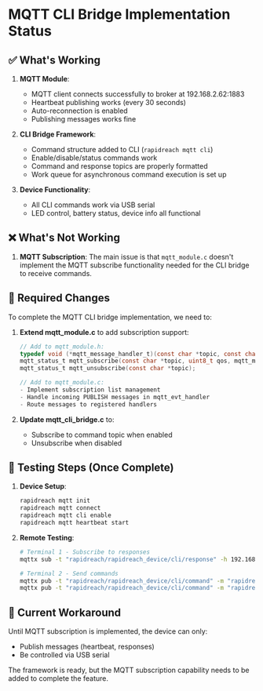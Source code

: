 # MQTT CLI Bridge Implementation Status

## ✅ What's Working

1. **MQTT Module**:
   - MQTT client connects successfully to broker at 192.168.2.62:1883
   - Heartbeat publishing works (every 30 seconds)
   - Auto-reconnection is enabled
   - Publishing messages works fine

2. **CLI Bridge Framework**:
   - Command structure added to CLI (`rapidreach mqtt cli`)
   - Enable/disable/status commands work
   - Command and response topics are properly formatted
   - Work queue for asynchronous command execution is set up

3. **Device Functionality**:
   - All CLI commands work via USB serial
   - LED control, battery status, device info all functional

## ❌ What's Not Working

1. **MQTT Subscription**: The main issue is that `mqtt_module.c` doesn't implement the MQTT subscribe functionality needed for the CLI bridge to receive commands.

## 📝 Required Changes

To complete the MQTT CLI bridge implementation, we need to:

1. **Extend mqtt_module.c** to add subscription support:
   ```c
   // Add to mqtt_module.h:
   typedef void (*mqtt_message_handler_t)(const char *topic, const char *payload, size_t len);
   mqtt_status_t mqtt_subscribe(const char *topic, uint8_t qos, mqtt_message_handler_t handler);
   mqtt_status_t mqtt_unsubscribe(const char *topic);
   
   // Add to mqtt_module.c:
   - Implement subscription list management
   - Handle incoming PUBLISH messages in mqtt_evt_handler
   - Route messages to registered handlers
   ```

2. **Update mqtt_cli_bridge.c** to:
   - Subscribe to command topic when enabled
   - Unsubscribe when disabled

## 🧪 Testing Steps (Once Complete)

1. **Device Setup**:
   ```bash
   rapidreach mqtt init
   rapidreach mqtt connect
   rapidreach mqtt cli enable
   rapidreach mqtt heartbeat start
   ```

2. **Remote Testing**:
   ```bash
   # Terminal 1 - Subscribe to responses
   mqttx sub -t "rapidreach/rapidreach_device/cli/response" -h 192.168.2.62
   
   # Terminal 2 - Send commands
   mqttx pub -t "rapidreach/rapidreach_device/cli/command" -m "rapidreach led on green" -h 192.168.2.62
   mqttx pub -t "rapidreach/rapidreach_device/cli/command" -m "rapidreach device info" -h 192.168.2.62
   ```

## 🔧 Current Workaround

Until MQTT subscription is implemented, the device can only:
- Publish messages (heartbeat, responses)
- Be controlled via USB serial

The framework is ready, but the MQTT subscription capability needs to be added to complete the feature.
